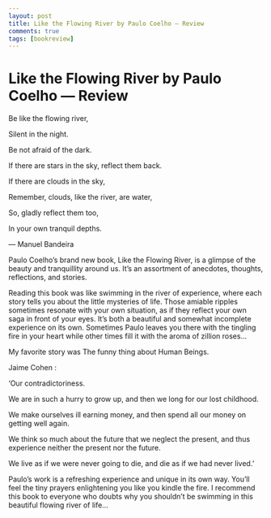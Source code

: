 ```yaml
---
layout: post
title: Like the Flowing River by Paulo Coelho — Review
comments: true
tags: [bookreview]
---
```


# Like the Flowing River by Paulo Coelho — Review

Be like the flowing river,

Silent in the night.

Be not afraid of the dark.

If there are stars in the sky, reflect them back.

If there are clouds in the sky,

Remember, clouds, like the river, are water,

So, gladly reflect them too,

In your own tranquil depths.

— Manuel Bandeira

Paulo Coelho’s brand new book, Like the Flowing River, is a glimpse of the beauty and tranquillity around us. It’s an assortment of anecdotes, thoughts, reflections, and stories.

Reading this book was like swimming in the river of experience, where each story tells you about the little mysteries of life. Those amiable ripples sometimes resonate with your own situation, as if they reflect your own saga in front of your eyes. It’s both a beautiful and somewhat incomplete experience on its own. Sometimes Paulo leaves you there with the tingling fire in your heart while other times fill it with the aroma of zillion roses…

My favorite story was The funny thing about Human Beings.

Jaime Cohen :

‘Our contradictoriness.

We are in such a hurry to grow up, and then we long for our lost childhood.

We make ourselves ill earning money, and then spend all our money on getting well again.

We think so much about the future that we neglect the present, and thus experience neither the present nor the future.

We live as if we were never going to die, and die as if we had never lived.’

Paulo’s work is a refreshing experience and unique in its own way. You’ll feel the tiny prayers enlightening you like you kindle the fire. I recommend this book to everyone who doubts why you shouldn’t be swimming in this beautiful flowing river of life…
